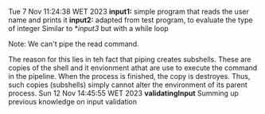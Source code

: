 Tue  7 Nov 11:24:38 WET 2023
**input1:** simple program that reads the user name and prints it
**input2:** adapted from test program, to evaluate the type of integer
 Similar to **input3* but with a while loop

Note: We can't pipe the read command.

The reason for this lies in teh fact that piping creates subshells.
These are copies of the shell and it envionment athat are use to 
execute the command in the pipeline. When the process is finished,
the copy is destroyes. Thus, such copies (subshells) simply
cannot alter the environment of its parent process.
Sun 12 Nov 14:45:55 WET 2023
**validatingInput** Summing up previous knowledge on input validation
